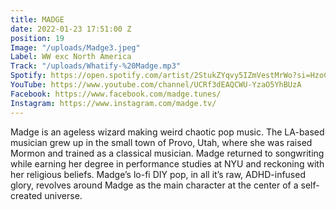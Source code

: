 ```yaml
---
title: MADGE
date: 2022-01-23 17:51:00 Z
position: 19
Image: "/uploads/Madge3.jpeg"
Label: WW exc North America
Track: "/uploads/Whatify-%20Madge.mp3"
Spotify: https://open.spotify.com/artist/2StukZYqvy5IZmVestMrWo?si=HzoC0HmyRca2MKbopVP_0Q
YouTube: https://www.youtube.com/channel/UCRf3dEAQCWU-YzaO5YhBUzA
Facebook: https://www.facebook.com/madge.tunes/
Instagram: https://www.instagram.com/madge.tv/
---
```


Madge is an ageless wizard making weird chaotic pop music. The LA-based musician grew up in the small town of Provo, Utah, where she was raised Mormon and trained as a classical musician. Madge returned to songwriting while earning her degree in performance studies at NYU and reckoning with her religious beliefs. Madge’s lo-fi DIY pop, in all it’s raw, ADHD-infused glory, revolves around Madge as the main character at the center of a self-created universe.